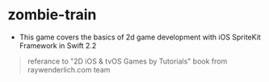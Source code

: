 # zombie-train 
- This game covers the basics of 2d game development with iOS SpriteKit Framework in Swift 2.2 

> referance to "2D iOS & tvOS Games by Tutorials" book from raywenderlich.com team
